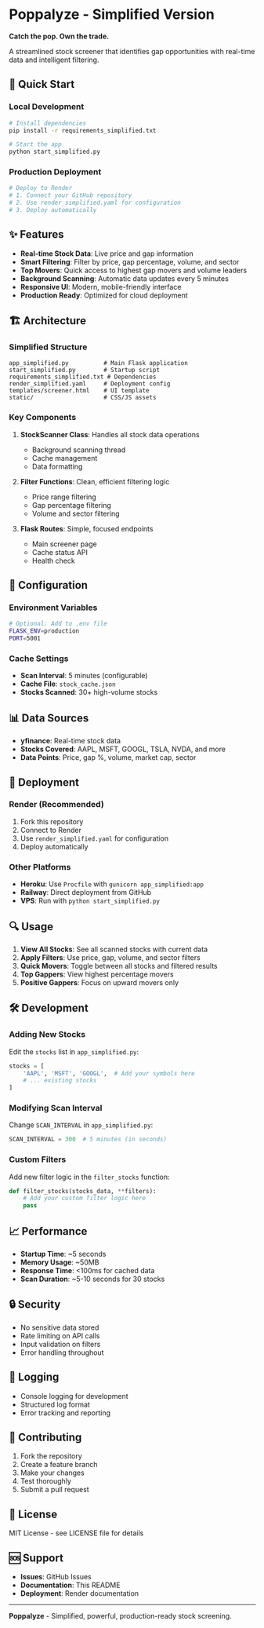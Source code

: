 # Poppalyze - Simplified Version

**Catch the pop. Own the trade.**

A streamlined stock screener that identifies gap opportunities with real-time data and intelligent filtering.

## 🚀 Quick Start

### Local Development
```bash
# Install dependencies
pip install -r requirements_simplified.txt

# Start the app
python start_simplified.py
```

### Production Deployment
```bash
# Deploy to Render
# 1. Connect your GitHub repository
# 2. Use render_simplified.yaml for configuration
# 3. Deploy automatically
```

## ✨ Features

- **Real-time Stock Data**: Live price and gap information
- **Smart Filtering**: Filter by price, gap percentage, volume, and sector
- **Top Movers**: Quick access to highest gap movers and volume leaders
- **Background Scanning**: Automatic data updates every 5 minutes
- **Responsive UI**: Modern, mobile-friendly interface
- **Production Ready**: Optimized for cloud deployment

## 🏗️ Architecture

### Simplified Structure
```
app_simplified.py          # Main Flask application
start_simplified.py        # Startup script
requirements_simplified.txt # Dependencies
render_simplified.yaml     # Deployment config
templates/screener.html    # UI template
static/                    # CSS/JS assets
```

### Key Components

1. **StockScanner Class**: Handles all stock data operations
   - Background scanning thread
   - Cache management
   - Data formatting

2. **Filter Functions**: Clean, efficient filtering logic
   - Price range filtering
   - Gap percentage filtering
   - Volume and sector filtering

3. **Flask Routes**: Simple, focused endpoints
   - Main screener page
   - Cache status API
   - Health check

## 🔧 Configuration

### Environment Variables
```bash
# Optional: Add to .env file
FLASK_ENV=production
PORT=5001
```

### Cache Settings
- **Scan Interval**: 5 minutes (configurable)
- **Cache File**: `stock_cache.json`
- **Stocks Scanned**: 30+ high-volume stocks

## 📊 Data Sources

- **yfinance**: Real-time stock data
- **Stocks Covered**: AAPL, MSFT, GOOGL, TSLA, NVDA, and more
- **Data Points**: Price, gap %, volume, market cap, sector

## 🚀 Deployment

### Render (Recommended)
1. Fork this repository
2. Connect to Render
3. Use `render_simplified.yaml` for configuration
4. Deploy automatically

### Other Platforms
- **Heroku**: Use `Procfile` with `gunicorn app_simplified:app`
- **Railway**: Direct deployment from GitHub
- **VPS**: Run with `python start_simplified.py`

## 🔍 Usage

1. **View All Stocks**: See all scanned stocks with current data
2. **Apply Filters**: Use price, gap, volume, and sector filters
3. **Quick Movers**: Toggle between all stocks and filtered results
4. **Top Gappers**: View highest percentage movers
5. **Positive Gappers**: Focus on upward movers only

## 🛠️ Development

### Adding New Stocks
Edit the `stocks` list in `app_simplified.py`:
```python
stocks = [
    'AAPL', 'MSFT', 'GOOGL',  # Add your symbols here
    # ... existing stocks
]
```

### Modifying Scan Interval
Change `SCAN_INTERVAL` in `app_simplified.py`:
```python
SCAN_INTERVAL = 300  # 5 minutes (in seconds)
```

### Custom Filters
Add new filter logic in the `filter_stocks` function:
```python
def filter_stocks(stocks_data, **filters):
    # Add your custom filter logic here
    pass
```

## 📈 Performance

- **Startup Time**: ~5 seconds
- **Memory Usage**: ~50MB
- **Response Time**: <100ms for cached data
- **Scan Duration**: ~5-10 seconds for 30 stocks

## 🔒 Security

- No sensitive data stored
- Rate limiting on API calls
- Input validation on filters
- Error handling throughout

## 📝 Logging

- Console logging for development
- Structured log format
- Error tracking and reporting

## 🤝 Contributing

1. Fork the repository
2. Create a feature branch
3. Make your changes
4. Test thoroughly
5. Submit a pull request

## 📄 License

MIT License - see LICENSE file for details

## 🆘 Support

- **Issues**: GitHub Issues
- **Documentation**: This README
- **Deployment**: Render documentation

---

**Poppalyze** - Simplified, powerful, production-ready stock screening. 